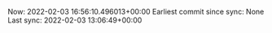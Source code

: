 Now: 2022-02-03 16:56:10.496013+00:00 Earliest commit since sync: None Last sync: 2022-02-03 13:06:49+00:00
